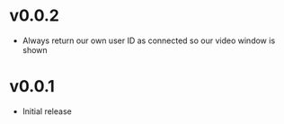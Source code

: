 # v0.0.2

- Always return our own user ID as connected so our video window is shown

# v0.0.1

- Initial release
